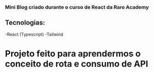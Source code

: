 ### Mini Blog criado durante o curso de React da Raro Academy

## Tecnologias:
-React (Typescript)
-Tailwind

# Projeto feito para aprendermos o conceito de rota e consumo de API